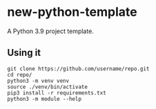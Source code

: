 # new-python-template

A Python 3.9 project template.

## Using it

```shell
git clone https://github.com/username/repo.git
cd repo/
python3 -m venv venv
source ./venv/bin/activate
pip3 install -r requirements.txt
python3 -m module --help
```
